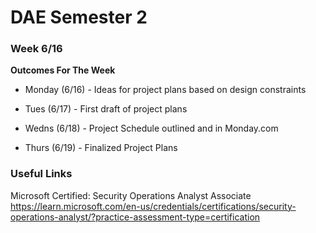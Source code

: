 # DAE Semester 2




### Week 6/16

**Outcomes For The Week**

- Monday (6/16) - Ideas for project plans based on design constraints

- Tues (6/17) - First draft of project plans

- Wedns (6/18) - Project Schedule outlined and in Monday.com

- Thurs (6/19) - Finalized Project Plans

### Useful Links

Microsoft Certified: Security Operations Analyst Associate
https://learn.microsoft.com/en-us/credentials/certifications/security-operations-analyst/?practice-assessment-type=certification